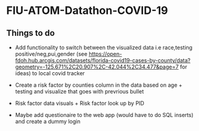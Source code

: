 # FIU-ATOM-Datathon-COVID-19

## Things to do

- Add functionality to switch between the visualized data i.e race,testing positive/neg,pui,gender (see https://open-fdoh.hub.arcgis.com/datasets/florida-covid19-cases-by-county/data?geometry=-125.671%2C20.907%2C-42.044%2C34.477&page=7 for ideas) to local covid tracker

- Create a risk factor by counties column in the data based on age + testing and visualize that goes with prevrious bullet

- Risk factor data visuals + Risk factor look up by PID

- Maybe add questionaire to the web app (would have to do SQL inserts) and create a dummy login
